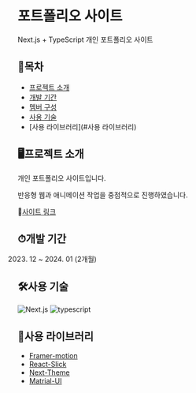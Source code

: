 # 포트폴리오 사이트
Next.js + TypeScript 개인 포트폴리오 사이트

## 📒목차
- [프로젝트 소개](#프로젝트-소개)
- [개발 기간](#개발-기간)
- [멤버 구성](#멤버-구성)
- [사용 기술](#사용-기술)
- [사용 라이브러리](#사용 라이브러리)

## 🖥프로젝트 소개
개인 포트폴리오 사이트입니다.

반응형 웹과 애니메이션 작업을 중점적으로 진행하였습니다.

📎[사이트 링크](https://donggeon-nextjs-portfolio.vercel.app/)


## ⏱개발 기간
2023. 12 ~ 2024. 01 (2개월)

## 🛠사용 기술
![Next.js](https://img.shields.io/badge/next.js-%23323330.svg?style=for-the-badge&logo=next.js&logoColor=#000000)
![typescript](https://img.shields.io/badge/typescript-%23323330.svg?style=for-the-badge&logo=typescript&logoColor=#3178C6)

## 📕사용 라이브러리
- [Framer-motion](https://www.framer.com/motion/)
- [React-Slick](https://react-slick.neostack.com/)
- [Next-Theme](https://www.npmjs.com/package/next-themes)
- [Matrial-UI](https://mui.com/)


